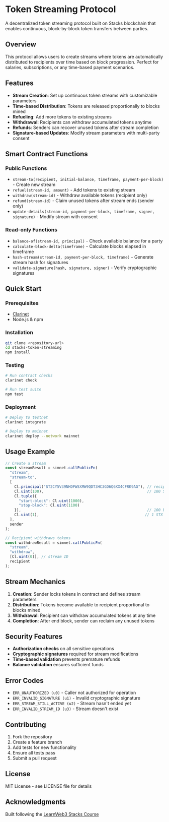 # Token Streaming Protocol

A decentralized token streaming protocol built on Stacks blockchain that enables continuous, block-by-block token transfers between parties.

## Overview

This protocol allows users to create streams where tokens are automatically distributed to recipients over time based on block progression. Perfect for salaries, subscriptions, or any time-based payment scenarios.

## Features

- **Stream Creation**: Set up continuous token streams with customizable parameters
- **Time-based Distribution**: Tokens are released proportionally to blocks mined
- **Refueling**: Add more tokens to existing streams
- **Withdrawal**: Recipients can withdraw accumulated tokens anytime
- **Refunds**: Senders can recover unused tokens after stream completion
- **Signature-based Updates**: Modify stream parameters with multi-party consent

## Smart Contract Functions

### Public Functions

- `stream-to(recipient, initial-balance, timeframe, payment-per-block)` - Create new stream
- `refuel(stream-id, amount)` - Add tokens to existing stream
- `withdraw(stream-id)` - Withdraw available tokens (recipient only)
- `refund(stream-id)` - Claim unused tokens after stream ends (sender only)
- `update-details(stream-id, payment-per-block, timeframe, signer, signature)` - Modify stream with consent

### Read-only Functions

- `balance-of(stream-id, principal)` - Check available balance for a party
- `calculate-block-delta(timeframe)` - Calculate blocks elapsed in timeframe
- `hash-stream(stream-id, payment-per-block, timeframe)` - Generate stream hash for signatures
- `validate-signature(hash, signature, signer)` - Verify cryptographic signatures

## Quick Start

### Prerequisites

- [Clarinet](https://docs.hiro.so/stacks/clarinet)
- Node.js & npm

### Installation

```bash
git clone <repository-url>
cd stacks-token-streaming
npm install
```

### Testing

```bash
# Run contract checks
clarinet check

# Run test suite
npm test
```

### Deployment

```bash
# Deploy to testnet
clarinet integrate

# Deploy to mainnet
clarinet deploy --network mainnet
```

## Usage Example

```typescript
// Create a stream
const streamResult = simnet.callPublicFn(
  "stream",
  "stream-to",
  [
    Cl.principal("ST2CY5V39NHDPWSXMW9QDT3HC3GD6Q6XX4CFRK9AG"), // recipient
    Cl.uint(100),                                              // 100 STX total
    Cl.tuple({ 
      "start-block": Cl.uint(1000), 
      "stop-block": Cl.uint(1100) 
    }),                                                        // 100 blocks duration
    Cl.uint(1),                                               // 1 STX per block
  ],
  sender
);

// Recipient withdraws tokens
const withdrawResult = simnet.callPublicFn(
  "stream",
  "withdraw",
  [Cl.uint(0)], // stream ID
  recipient
);
```

## Stream Mechanics

1. **Creation**: Sender locks tokens in contract and defines stream parameters
2. **Distribution**: Tokens become available to recipient proportional to blocks mined
3. **Withdrawal**: Recipient can withdraw accumulated tokens at any time
4. **Completion**: After end block, sender can reclaim any unused tokens

## Security Features

- **Authorization checks** on all sensitive operations
- **Cryptographic signatures** required for stream modifications
- **Time-based validation** prevents premature refunds
- **Balance validation** ensures sufficient funds

## Error Codes

- `ERR_UNAUTHORIZED (u0)` - Caller not authorized for operation
- `ERR_INVALID_SIGNATURE (u1)` - Invalid cryptographic signature
- `ERR_STREAM_STILL_ACTIVE (u2)` - Stream hasn't ended yet
- `ERR_INVALID_STREAM_ID (u3)` - Stream doesn't exist

## Contributing

1. Fork the repository
2. Create a feature branch
3. Add tests for new functionality
4. Ensure all tests pass
5. Submit a pull request

## License

MIT License - see LICENSE file for details

## Acknowledgments

Built following the [LearnWeb3 Stacks Course](https://learnweb3.io/courses/introduction-to-stacks/project-build-a-token-streaming-protocol/)